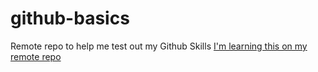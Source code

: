 # github-basics
Remote repo to help me test out my Github Skills
[I'm learning this on my remote repo](http://www.google.ca)
